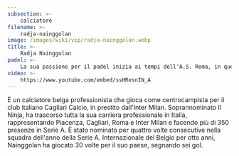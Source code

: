 ```yaml
---
subsection: >-
    calciatore
filename: >-
    radja-nainggolan
image: /images/wiki/vip/radja-nainggolan.webp
title: >-
    Radja Nainggolan
padel: >-
    La sua passione per il padel inizia ai tempi dell'A.S. Roma, in quel periodo - terminato con una partita a padel in piena notte di capodanno - infatti giocava all'Orange Futbolclub
video: >-
    https://www.youtube.com/embed/ssHResnIN_A
---
```

È un calciatore belga professionista che gioca come centrocampista per il club italiano Cagliari Calcio, in prestito dall'Inter Milan. Soprannominato Il Ninja, ha trascorso tutta la sua carriera professionale in Italia, rappresentando Piacenza, Cagliari, Roma e Inter Milan e facendo più di 350 presenze in Serie A. È stato nominato per quattro volte consecutive nella squadra dell'anno della Serie A. Internazionale del Belgio per otto anni, Nainggolan ha giocato 30 volte per il suo paese, segnando sei gol.
